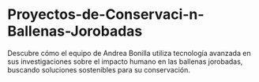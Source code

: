 # Proyectos-de-Conservaci-n-Ballenas-Jorobadas
Descubre cómo el equipo de Andrea Bonilla utiliza tecnología avanzada en sus investigaciones sobre el impacto humano en las ballenas jorobadas, buscando soluciones sostenibles para su conservación.
